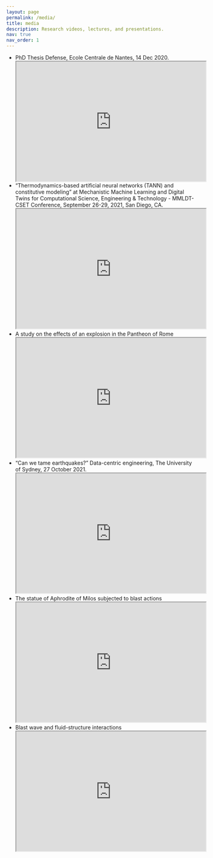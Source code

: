 ```yaml
---
layout: page
permalink: /media/
title: media
description: Research videos, lectures, and presentations.
nav: true
nav_order: 1
---
```

<!-- _pages/publications.md -->


<ul>
  <li><div>PhD Thesis Defense, Ecole Centrale de Nantes, 14 Dec 2020.</div>


  <iframe width="500" height="315" src="https://www.youtube.com/embed/9EzR6C18zWk">
  </iframe>
  </li>
  <li>“Thermodynamics-based artificial neural networks (TANN) and constitutive modeling” at Mechanistic Machine Learning and Digital Twins for Computational Science, Engineering & Technology - MMLDT-CSET Conference, September 26-29, 2021, San Diego, CA.

  <iframe width="500" height="315" src="https://www.youtube.com/embed/p6UJ03P6LUY">
  </iframe></li>
  <li>A study on the effects of an explosion in the Pantheon of Rome
  <iframe width="500" height="315" src="https://www.youtube.com/embed/mkXCM-PEsv8">
  </iframe></li>

  <li>“Can we tame earthquakes?” Data-centric engineering, The University of Sydney, 27 October 2021.
  <iframe width="500" height="315" src="https://www.youtube.com/embed/Za5t8LVWl-Q">
  </iframe></li>

  <li>The statue of Aphrodite of Milos subjected to blast actions
  <iframe width="500" height="315" src="https://www.youtube.com/embed/IgHzwOfQfTI">
  </iframe></li>


  <li>Blast wave and fluid-structure interactions

  <iframe width="500" height="315" src="https://www.youtube.com/embed/Bp5-QypZLio">
  </iframe></li>
</ul>
